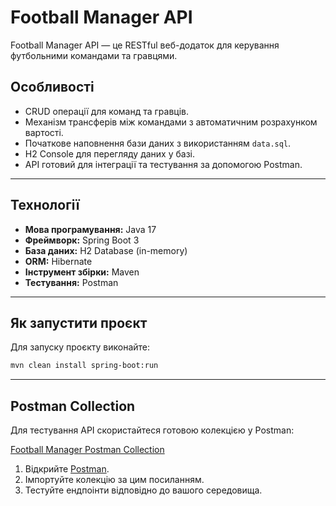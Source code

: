 # Football Manager API

Football Manager API — це RESTful веб-додаток для керування футбольними командами та гравцями.

## Особливості

- CRUD операції для команд та гравців.
- Механізм трансферів між командами з автоматичним розрахунком вартості.
- Початкове наповнення бази даних з використанням `data.sql`.
- H2 Console для перегляду даних у базі.
- API готовий для інтеграції та тестування за допомогою Postman.

---

## Технології

- **Мова програмування:** Java 17
- **Фреймворк:** Spring Boot 3
- **База даних:** H2 Database (in-memory)
- **ORM:** Hibernate
- **Інструмент збірки:** Maven
- **Тестування:** Postman

---

## Як запустити проєкт
Для запуску проєкту виконайте:

```bash
mvn clean install spring-boot:run
```
---

## Postman Collection

Для тестування API скористайтеся готовою колекцією у Postman:

[Football Manager Postman Collection](https://api.postman.com/collections/8309435-1eb5d8a9-f63d-47a4-92a0-afe3970e3598?access_key=PMAT-01JGSCR80WC8HTXDDCBDVG7TTF)

1. Відкрийте [Postman](https://www.postman.com/).
2. Імпортуйте колекцію за цим посиланням.
3. Тестуйте ендпоінти відповідно до вашого середовища.
